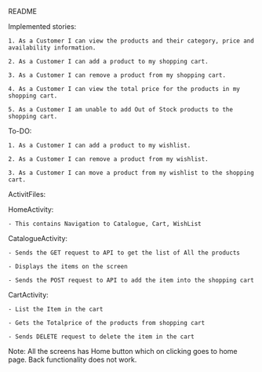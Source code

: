 README

Implemented stories:

	1. As a Customer I can view the products and their category, price and availability information. 
	
	2. As a Customer I can add a product to my shopping cart. 
	
	3. As a Customer I can remove a product from my shopping cart. 
	
	4. As a Customer I can view the total price for the products in my shopping cart.
	
	5. As a Customer I am unable to add Out of Stock products to the shopping cart. 

To-DO:

	1. As a Customer I can add a product to my wishlist.
	
	2. As a Customer I can remove a product from my wishlist. 
	
	3. As a Customer I can move a product from my wishlist to the shopping cart. 
	

ActivitFiles:


HomeActivity:

	- This contains Navigation to Catalogue, Cart, WishList
	
CatalogueActivity:

	- Sends the GET request to API to get the list of All the products
	
	- Displays the items on the screen
	
	- Sends the POST request to API to add the item into the shopping cart
	
CartActivity:

	- List the Item in the cart
	
	- Gets the Totalprice of the products from shopping cart
	
	- Sends DELETE request to delete the item in the cart
	
	
Note:
All the screens has Home button which on clicking goes to home page.
Back functionality does not work.
